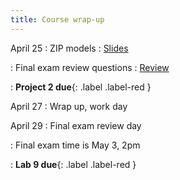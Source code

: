 ```yaml
---
title: Course wrap-up
---
```


April 25
: ZIP models
  : [Slides](https://sta279-s22.github.io/slides/lecture_30.html)

: Final exam review questions
  : [Review](https://sta279-s22.github.io/class_activities/final_exam_review.pdf)

: **Project 2 due**{: .label .label-red }

April 27
: Wrap up, work day

April 29
: Final exam review day

: Final exam time is May 3, 2pm

: **Lab 9 due**{: .label .label-red }
